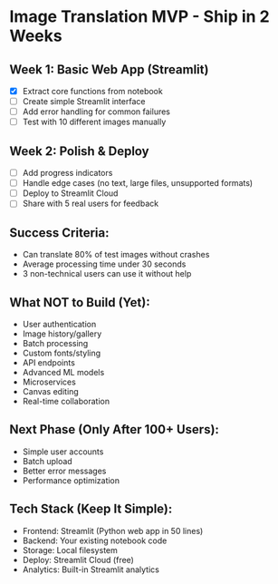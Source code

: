 # Image Translation MVP - Ship in 2 Weeks

## Week 1: Basic Web App (Streamlit)
- [x] Extract core functions from notebook
- [ ] Create simple Streamlit interface
- [ ] Add error handling for common failures
- [ ] Test with 10 different images manually

## Week 2: Polish & Deploy  
- [ ] Add progress indicators
- [ ] Handle edge cases (no text, large files, unsupported formats)
- [ ] Deploy to Streamlit Cloud
- [ ] Share with 5 real users for feedback

## Success Criteria:
- Can translate 80% of test images without crashes
- Average processing time under 30 seconds
- 3 non-technical users can use it without help

## What NOT to Build (Yet):
- User authentication
- Image history/gallery
- Batch processing
- Custom fonts/styling
- API endpoints
- Advanced ML models
- Microservices
- Canvas editing
- Real-time collaboration

## Next Phase (Only After 100+ Users):
- Simple user accounts
- Batch upload
- Better error messages
- Performance optimization

## Tech Stack (Keep It Simple):
- Frontend: Streamlit (Python web app in 50 lines)
- Backend: Your existing notebook code
- Storage: Local filesystem
- Deploy: Streamlit Cloud (free)
- Analytics: Built-in Streamlit analytics